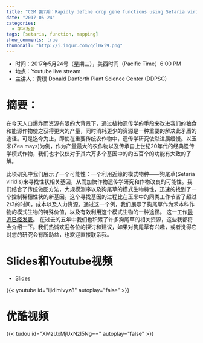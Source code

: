 ```yaml
---
title: "CGM 第7期：Rapidly define crop gene functions using Setaria viridis as a model"
date: "2017-05-24"
categories:
  - 学术报告
tags: [setaria, function, mapping]
show_comments: true
thumbnail: "http://i.imgur.com/qcl0xi9.png"
---
```


- 时间：2017年5月24号（星期三），美西时间（Pacific Time）6:00 PM
- 地点：Youtube live stream
- 主讲人：黄璞  Donald Danforth Plant Science Center (DDPSC)

# 摘要：

在今天人口爆炸而资源有限的大背景下，通过植物遗传学的手段来改进我们的粮食和能源作物使之获得更大的产量，同时消耗更少的资源是一种重要的解决此矛盾的途径。可是迄今为止，即使在重要传统农作物中，遗传学研究依然进展缓慢。以玉米(Zea mays)为例，作为产量最大的农作物以及传承自上世纪20年代的经典遗传学模式作物，我们也才仅仅对于其六万多个基因中的约五百个的功能有大致的了解。
       
此项研究中我们展示了一个可能性：一个利用近缘的模式物种——狗尾草(Setaria viridis)来寻找性状相关基因，从而加快作物遗传学研究和作物改良的可能性。我们结合了传统做图方法，大规模测序以及狗尾草的模式生物特性，迅速的找到了一个控制稀穗性状的新基因。这个寻找基因的过程比在玉米中的同类工作节省了超过2/3的时间，成本以及人力资源。通过这一个例，我们展示了狗尾草作为禾本科作物的模式生物的特殊价值，以及有效利用这个模式生物的一种途径。
这一工作[最近已经发表](https://www.nature.com/articles/nplants201754)。
在过去的五年中我们也积累了许多狗尾草的相关资源，这些我都将会介绍一下。我们热诚欢迎各位的探讨和建议，如果对狗尾草有兴趣，或者觉得它对您的研究会有所助益，也欢迎直接联系我。

# Slides和Youtube视频

- [Slides](https://drive.google.com/open?id=0B5AMUSPwO4lreklBWVJrX3FYdGs)

{{< youtube id="ijidlmivyz8" autoplay="false" >}}


# 优酷视频

{{< tudou id="XMzUxMjUxNzI5Ng==" autoplay="false" >}}

